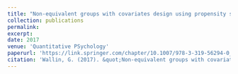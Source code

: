 ```yaml
---
title: "Non-equivalent groups with covariates design using propensity scores for kernel equating"
collection: publications
permalink: 
excerpt: 
date: 2017
venue: 'Quantitative PSychology'
paperurl: 'https://link.springer.com/chapter/10.1007/978-3-319-56294-0_27'
citation: 'Wallin, G. (2017). &quot;Non-equivalent groups with covariates design using propensity scores for kernel equating&quot; <i>Quantitative Psychology 2016</i>. 1(1).'
---
```


